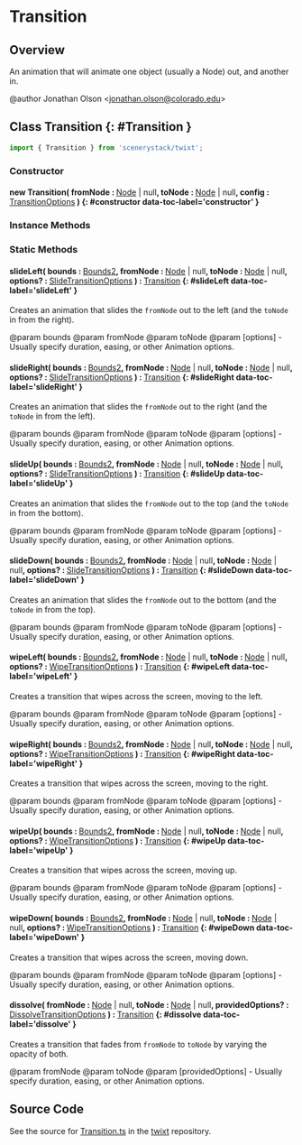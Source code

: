 # Transition

## Overview

An animation that will animate one object (usually a Node) out, and another in.

@author Jonathan Olson &lt;jonathan.olson@colorado.edu&gt;

## Class Transition {: #Transition }


```js
import { Transition } from 'scenerystack/twixt';
```
### Constructor

#### new Transition( fromNode : <span style="font-weight: 400;">[Node](../scenery/Node.md) | <span style="color: hsla(calc(var(--md-hue) + 180deg),80%,40%,1);">null</span></span>, toNode : <span style="font-weight: 400;">[Node](../scenery/Node.md) | <span style="color: hsla(calc(var(--md-hue) + 180deg),80%,40%,1);">null</span></span>, config : <span style="font-weight: 400;">[TransitionOptions](../twixt/Transition.md#TransitionOptions)</span> ) {: #constructor data-toc-label='constructor' }

### Instance Methods



### Static Methods

#### slideLeft( bounds : <span style="font-weight: 400;">[Bounds2](../dot/Bounds2.md)</span>, fromNode : <span style="font-weight: 400;">[Node](../scenery/Node.md) | <span style="color: hsla(calc(var(--md-hue) + 180deg),80%,40%,1);">null</span></span>, toNode : <span style="font-weight: 400;">[Node](../scenery/Node.md) | <span style="color: hsla(calc(var(--md-hue) + 180deg),80%,40%,1);">null</span></span>, options? : <span style="font-weight: 400;">[SlideTransitionOptions](../twixt/Transition.md#SlideTransitionOptions)</span> ) : <span style="font-weight: 400;">[Transition](../twixt/Transition.md)</span> {: #slideLeft data-toc-label='slideLeft' }

Creates an animation that slides the `fromNode` out to the left (and the `toNode` in from the right).

@param bounds
@param fromNode
@param toNode
@param [options] - Usually specify duration, easing, or other Animation options.

#### slideRight( bounds : <span style="font-weight: 400;">[Bounds2](../dot/Bounds2.md)</span>, fromNode : <span style="font-weight: 400;">[Node](../scenery/Node.md) | <span style="color: hsla(calc(var(--md-hue) + 180deg),80%,40%,1);">null</span></span>, toNode : <span style="font-weight: 400;">[Node](../scenery/Node.md) | <span style="color: hsla(calc(var(--md-hue) + 180deg),80%,40%,1);">null</span></span>, options? : <span style="font-weight: 400;">[SlideTransitionOptions](../twixt/Transition.md#SlideTransitionOptions)</span> ) : <span style="font-weight: 400;">[Transition](../twixt/Transition.md)</span> {: #slideRight data-toc-label='slideRight' }

Creates an animation that slides the `fromNode` out to the right (and the `toNode` in from the left).

@param bounds
@param fromNode
@param toNode
@param [options] - Usually specify duration, easing, or other Animation options.

#### slideUp( bounds : <span style="font-weight: 400;">[Bounds2](../dot/Bounds2.md)</span>, fromNode : <span style="font-weight: 400;">[Node](../scenery/Node.md) | <span style="color: hsla(calc(var(--md-hue) + 180deg),80%,40%,1);">null</span></span>, toNode : <span style="font-weight: 400;">[Node](../scenery/Node.md) | <span style="color: hsla(calc(var(--md-hue) + 180deg),80%,40%,1);">null</span></span>, options? : <span style="font-weight: 400;">[SlideTransitionOptions](../twixt/Transition.md#SlideTransitionOptions)</span> ) : <span style="font-weight: 400;">[Transition](../twixt/Transition.md)</span> {: #slideUp data-toc-label='slideUp' }

Creates an animation that slides the `fromNode` out to the top (and the `toNode` in from the bottom).

@param bounds
@param fromNode
@param toNode
@param [options] - Usually specify duration, easing, or other Animation options.

#### slideDown( bounds : <span style="font-weight: 400;">[Bounds2](../dot/Bounds2.md)</span>, fromNode : <span style="font-weight: 400;">[Node](../scenery/Node.md) | <span style="color: hsla(calc(var(--md-hue) + 180deg),80%,40%,1);">null</span></span>, toNode : <span style="font-weight: 400;">[Node](../scenery/Node.md) | <span style="color: hsla(calc(var(--md-hue) + 180deg),80%,40%,1);">null</span></span>, options? : <span style="font-weight: 400;">[SlideTransitionOptions](../twixt/Transition.md#SlideTransitionOptions)</span> ) : <span style="font-weight: 400;">[Transition](../twixt/Transition.md)</span> {: #slideDown data-toc-label='slideDown' }

Creates an animation that slides the `fromNode` out to the bottom (and the `toNode` in from the top).

@param bounds
@param fromNode
@param toNode
@param [options] - Usually specify duration, easing, or other Animation options.

#### wipeLeft( bounds : <span style="font-weight: 400;">[Bounds2](../dot/Bounds2.md)</span>, fromNode : <span style="font-weight: 400;">[Node](../scenery/Node.md) | <span style="color: hsla(calc(var(--md-hue) + 180deg),80%,40%,1);">null</span></span>, toNode : <span style="font-weight: 400;">[Node](../scenery/Node.md) | <span style="color: hsla(calc(var(--md-hue) + 180deg),80%,40%,1);">null</span></span>, options? : <span style="font-weight: 400;">[WipeTransitionOptions](../twixt/Transition.md#WipeTransitionOptions)</span> ) : <span style="font-weight: 400;">[Transition](../twixt/Transition.md)</span> {: #wipeLeft data-toc-label='wipeLeft' }

Creates a transition that wipes across the screen, moving to the left.

@param bounds
@param fromNode
@param toNode
@param [options] - Usually specify duration, easing, or other Animation options.

#### wipeRight( bounds : <span style="font-weight: 400;">[Bounds2](../dot/Bounds2.md)</span>, fromNode : <span style="font-weight: 400;">[Node](../scenery/Node.md) | <span style="color: hsla(calc(var(--md-hue) + 180deg),80%,40%,1);">null</span></span>, toNode : <span style="font-weight: 400;">[Node](../scenery/Node.md) | <span style="color: hsla(calc(var(--md-hue) + 180deg),80%,40%,1);">null</span></span>, options? : <span style="font-weight: 400;">[WipeTransitionOptions](../twixt/Transition.md#WipeTransitionOptions)</span> ) : <span style="font-weight: 400;">[Transition](../twixt/Transition.md)</span> {: #wipeRight data-toc-label='wipeRight' }

Creates a transition that wipes across the screen, moving to the right.

@param bounds
@param fromNode
@param toNode
@param [options] - Usually specify duration, easing, or other Animation options.

#### wipeUp( bounds : <span style="font-weight: 400;">[Bounds2](../dot/Bounds2.md)</span>, fromNode : <span style="font-weight: 400;">[Node](../scenery/Node.md) | <span style="color: hsla(calc(var(--md-hue) + 180deg),80%,40%,1);">null</span></span>, toNode : <span style="font-weight: 400;">[Node](../scenery/Node.md) | <span style="color: hsla(calc(var(--md-hue) + 180deg),80%,40%,1);">null</span></span>, options? : <span style="font-weight: 400;">[WipeTransitionOptions](../twixt/Transition.md#WipeTransitionOptions)</span> ) : <span style="font-weight: 400;">[Transition](../twixt/Transition.md)</span> {: #wipeUp data-toc-label='wipeUp' }

Creates a transition that wipes across the screen, moving up.

@param bounds
@param fromNode
@param toNode
@param [options] - Usually specify duration, easing, or other Animation options.

#### wipeDown( bounds : <span style="font-weight: 400;">[Bounds2](../dot/Bounds2.md)</span>, fromNode : <span style="font-weight: 400;">[Node](../scenery/Node.md) | <span style="color: hsla(calc(var(--md-hue) + 180deg),80%,40%,1);">null</span></span>, toNode : <span style="font-weight: 400;">[Node](../scenery/Node.md) | <span style="color: hsla(calc(var(--md-hue) + 180deg),80%,40%,1);">null</span></span>, options? : <span style="font-weight: 400;">[WipeTransitionOptions](../twixt/Transition.md#WipeTransitionOptions)</span> ) : <span style="font-weight: 400;">[Transition](../twixt/Transition.md)</span> {: #wipeDown data-toc-label='wipeDown' }

Creates a transition that wipes across the screen, moving down.

@param bounds
@param fromNode
@param toNode
@param [options] - Usually specify duration, easing, or other Animation options.

#### dissolve( fromNode : <span style="font-weight: 400;">[Node](../scenery/Node.md) | <span style="color: hsla(calc(var(--md-hue) + 180deg),80%,40%,1);">null</span></span>, toNode : <span style="font-weight: 400;">[Node](../scenery/Node.md) | <span style="color: hsla(calc(var(--md-hue) + 180deg),80%,40%,1);">null</span></span>, providedOptions? : <span style="font-weight: 400;">[DissolveTransitionOptions](../twixt/Transition.md#DissolveTransitionOptions)</span> ) : <span style="font-weight: 400;">[Transition](../twixt/Transition.md)</span> {: #dissolve data-toc-label='dissolve' }

Creates a transition that fades from `fromNode` to `toNode` by varying the opacity of both.

@param fromNode
@param toNode
@param [providedOptions] - Usually specify duration, easing, or other Animation options.



## Source Code

See the source for [Transition.ts](https://github.com/phetsims/twixt/blob/main/js/Transition.ts) in the [twixt](https://github.com/phetsims/twixt) repository.
